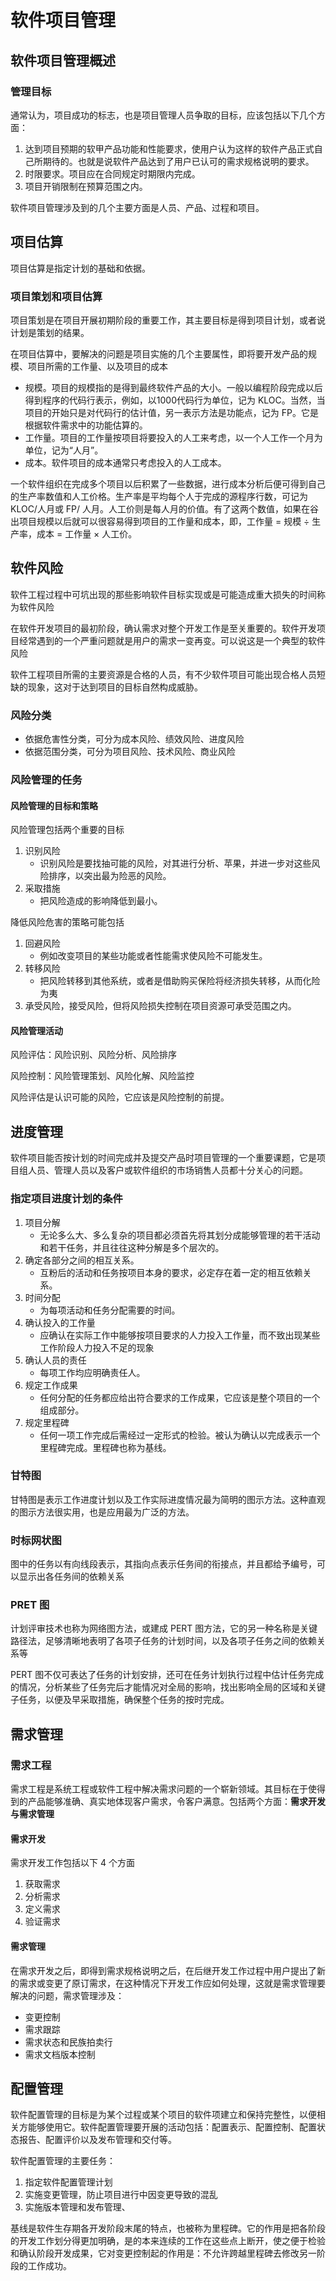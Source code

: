 #  软件项目管理

## 软件项目管理概述

### 管理目标

通常认为，项目成功的标志，也是项目管理人员争取的目标，应该包括以下几个方面：

1. 达到项目预期的软甲产品功能和性能要求，使用户认为这样的软件产品正式自己所期待的。也就是说软件产品达到了用户已认可的需求规格说明的要求。
2. 时限要求。项目应在合同规定时期限内完成。
3. 项目开销限制在预算范围之内。

软件项目管理涉及到的几个主要方面是人员、产品、过程和项目。

## 项目估算

项目估算是指定计划的基础和依据。

### 项目策划和项目估算

项目策划是在项目开展初期阶段的重要工作，其主要目标是得到项目计划，或者说计划是策划的结果。

在项目估算中，要解决的问题是项目实施的几个主要属性，即将要开发产品的规模、项目所需的工作量、以及项目的成本

+ 规模。项目的规模指的是得到最终软件产品的大小。一般以编程阶段完成以后得到程序的代码行表示，例如，以1000代码行为单位，记为 KLOC。当然，当项目的开始只是对代码行的估计值，另一表示方法是功能点，记为 FP。它是根据软件需求中的功能估算的。
+ 工作量。项目的工作量按项目将要投入的人工来考虑，以一个人工作一个月为单位，记为“人月”。
+ 成本。软件项目的成本通常只考虑投入的人工成本。

一个软件组织在完成多个项目以后积累了一些数据，进行成本分析后便可得到自己的生产率数值和人工价格。生产率是平均每个人于完成的源程序行数，可记为 KLOC/人月或 FP/ 人月。人工价则是每人月的价值。有了这两个数值，如果在谷出项目规模以后就可以很容易得到项目的工作量和成本，即，工作量 = 规模 ÷ 生产率，成本 = 工作量 × 人工价。

## 软件风险

软件工程过程中可坑出现的那些影响软件目标实现或是可能造成重大损失的时间称为软件风险

在软件开发项目的最初阶段，确认需求对整个开发工作是至关重要的。软件开发项目经常遇到的一个严重问题就是用户的需求一变再变。可以说这是一个典型的软件风险

软件工程项目所需的主要资源是合格的人员，有不少软件项目可能出现合格人员短缺的现象，这对于达到项目的目标自然构成威胁。

### 风险分类

+ 依据危害性分类，可分为成本风险、绩效风险、进度风险
+ 依据范围分类，可分为项目风险、技术风险、商业风险

### 风险管理的任务

#### 风险管理的目标和策略

风险管理包括两个重要的目标

1. 识别风险
   + 识别风险是要找抽可能的风险，对其进行分析、苹果，并进一步对这些风险排序，以突出最为险恶的风险。
2. 采取措施
   + 把风险造成的影响降低到最小。

降低风险危害的策略可能包括

1. 回避风险
   + 例如改变项目的某些功能或者性能需求使风险不可能发生。
2. 转移风险
   + 把风险转移到其他系统，或者是借助购买保险将经济损失转移，从而化险为夷
3. 承受风险，接受风险，但将风险损失控制在项目资源可承受范围之内。

#### 风险管理活动

风险评估：风险识别、风险分析、风险排序

风险控制：风险管理策划、风险化解、风险监控

风险评估是认识可能的风险，它应该是风险控制的前提。

## 进度管理

软件项目能否按计划的时间完成并及提交产品时项目管理的一个重要课题，它是项目组人员、管理人员以及客户或软件组织的市场销售人员都十分关心的问题。

### 指定项目进度计划的条件

1. 项目分解
   + 无论多么大、多么复杂的项目都必须首先将其划分成能够管理的若干活动和若干任务，并且往往这种分解是多个层次的。
2. 确定各部分之间的相互关系。
   + 互粉后的活动和任务按项目本身的要求，必定存在着一定的相互依赖关系。
3. 时间分配
   + 为每项活动和任务分配需要的时间。
4. 确认投入的工作量
   + 应确认在实际工作中能够按项目要求的人力投入工作量，而不致出现某些工作阶段人力投入不足的现象
5. 确认人员的责任
   + 每项工作均应明确责任人。
6. 规定工作成果
   + 任何分配的任务都应给出符合要求的工作成果，它应该是整个项目的一个组成部分。
7. 规定里程碑
   + 任何一项工作完成后需经过一定形式的检验。被认为确认以完成表示一个里程碑完成。里程碑也称为基线。

### 甘特图

甘特图是表示工作进度计划以及工作实际进度情况最为简明的图示方法。这种直观的图示方法很实用，也是应用最为广泛的方法。

### 时标网状图

图中的任务以有向线段表示，其指向点表示任务间的衔接点，并且都给予编号，可以显示出各任务间的依赖关系

### PRET 图

计划评审技术也称为网络图方法，或建成 PERT 图方法，它的另一种名称是关键路径法，足够清晰地表明了各项子任务的计划时间，以及各项子任务之间的依赖关系等

PERT 图不仅可表达了任务的计划安排，还可在任务计划执行过程中估计任务完成的情况，分析某些了任务完后才能情况对全局的影响，找出影响全局的区域和关键子任务，以便及早采取措施，确保整个任务的按时完成。

## 需求管理

### 需求工程

需求工程是系统工程或软件工程中解决需求问题的一个崭新领域。其目标在于使得到的产品能够准确、真实地体现客户需求，令客户满意。包括两个方面：**需求开发与需求管理**

####  需求开发

需求开发工作包括以下 4 个方面

1. 获取需求
2. 分析需求
3. 定义需求
4. 验证需求

#### 需求管理

在需求开发之后，即得到需求规格说明之后，在后继开发工作过程中用户提出了新的需求或变更了原订需求，在这种情况下开发工作应如何处理，这就是需求管理要解决的问题，需求管理涉及：

+ 变更控制
+ 需求跟踪
+ 需求状态和民族拍卖行
+ 需求文档版本控制

## 配置管理

软件配置管理的目标是为某个过程或某个项目的软件项建立和保持完整性，以便相关方能够使用它。软件配置管理要开展的活动包括：配置表示、配置控制、配置状态报告、配置评价以及发布管理和交付等。

软件配置管理的主要任务：

1. 指定软件配置管理计划
2. 实施变更管理，防止项目进行中因变更导致的混乱
3. 实施版本管理和发布管理、

基线是软件生存期各开发阶段末尾的特点，也被称为里程碑。它的作用是把各阶段的开发工作划分得更加明确，是的本来连续的工作在这些点上断开，使之便于检验和确认阶段开发成果，它对变更控制起的作用是：不允许跨越里程碑去修改另一阶段的工作成功。

